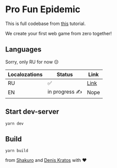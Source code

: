 # Pro Fun Epidemic

This is full codebase from [this](https://www.notion.so/daniellotos/Phaser-js-f70de1dfae1944fe8a0452ac865b90f8) tutorial.

We create your first web game from zero together!

## Languages
Sorry, only RU for now 😔

Localozations | Status | Link
--- | --- | ---
RU | ✅ | [Link](https://www.notion.so/daniellotos/Phaser-js-f70de1dfae1944fe8a0452ac865b90f8)
EN | in progress ✍️ | Nope


## Start dev-server

```
yarn dev
```

## Build

```
yarn build
```

from [Shakuro](https://shakuro.com) and [Denis Kratos](mailto:daniellotoskratos@gmail.com) with ❤️

